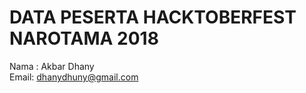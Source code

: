 # DATA PESERTA HACKTOBERFEST NAROTAMA 2018

Nama : Akbar Dhany<br />
Email: dhanydhuny@gmail.com</br>
